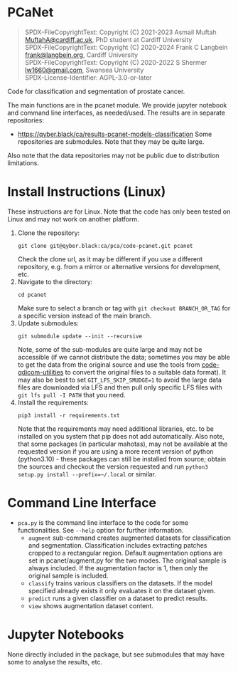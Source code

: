 # PCaNet

> SPDX-FileCopyrightText: Copyright (C) 2021-2023 Asmail Muftah <MuftahA@cardiff.ac.uk>, PhD student at Cardiff University\
> SPDX-FileCopyrightText: Copyright (C) 2020-2024 Frank C Langbein <frank@langbein.org>, Cardiff University\
> SPDX-FileCopyrightText: Copyright (C) 2020-2022 S Shermer <lw1660@gmail.com>, Swansea University\
> SPDX-License-Identifier: AGPL-3.0-or-later

Code for classification and segmentation of prostate cancer.

The main functions are in the pcanet module. We provide jupyter notebook and
command line interfaces, as needed/used. The results are in separate repositories:
  * https://qyber.black/ca/results-pcanet-models-classification
Some repositories are submodules. Note that they may be quite large.

Also note that the data repositories may not be public due to distribution limitations.

# Install Instructions (Linux)

These instructions are for Linux. Note that the code has only been tested on
Linux and may not work on another platform.

1. Clone the repository:
   ```
   git clone git@qyber.black:ca/pca/code-pcanet.git pcanet
   ```
   Check the clone url, as it may be different if you use a different
   repository, e.g. from a mirror or alternative versions for development, etc.
2. Navigate to the directory:
   ```
   cd pcanet
   ```
   Make sure to select a branch or tag with `git checkout BRANCH_OR_TAG` for a
   specific version instead of the main branch.
3. Update submodules:
   ```
   git submodule update --init --recursive
   ```
   Note, some of the sub-modules are quite large and may not be accessible (if
   we cannot distribute the data; sometimes you may be able to get the data
   from the original source and use the tools from 
   [code-qdicom-utilities](https://qyber.black/ca/code-qdicom-utilities)
   to convert the original files to a suitable data format). It may also be
   best to set `GIT_LFS_SKIP_SMUDGE=1` to avoid the large data files are 
   downloaded via LFS and then pull only specific LFS files with
   `git lfs pull -I PATH` that you need.
4. Install the requirements:
   ```
   pip3 install -r requirements.txt
   ```
   Note that the requirements may need additional libraries, etc. to be
   installed on you system that pip does not add automatically. Also note,
   that some packages (in particular mahotas), may not be available at
   the requested version if you are using a more recent version of python
   (python3.10) - these packages can still be installed from source; obtain
   the sources and checkout the version requested and run `python3
   setup.py install --prefix=~/.local` or similar.

# Command Line Interface

* `pca.py` is the command line interface to the code for some functionalities. See
  `--help` option for further information.
  * `augment` sub-command creates augmented datasets for classification and segmentation.
    Classification includes extracting patches cropped to a rectangular region.
    Default augmentation options are set in pcanet/augment.py for the two modes. The
    original sample is always included. If the augmentation factor is 1, then only the
    original sample is included.
  * `classify` trains various classifiers on the datasets. If the model specified already
     exists it only evaluates it on the dataset given.
  * `predict` runs a given classifier on a dataset to predict results.
  * `view` shows augmentation dataset content.

# Jupyter Notebooks

None directly included in the package, but see submodules that may have some to analyse
the results, etc.
